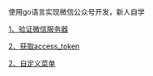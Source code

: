 使用go语言实现微信公众号开发，新人自学

[1、验证微信服务器](https://github.com/UOYO/go_wechat/blob/master/md_file/checkSignature.md)

[2、获取access_token](https://github.com/UOYO/go_wechat/blob/master/md_file/accesstoken.md)

[2、自定义菜单](https://github.com/UOYO/go_wechat/blob/master/md_file/menu.md)